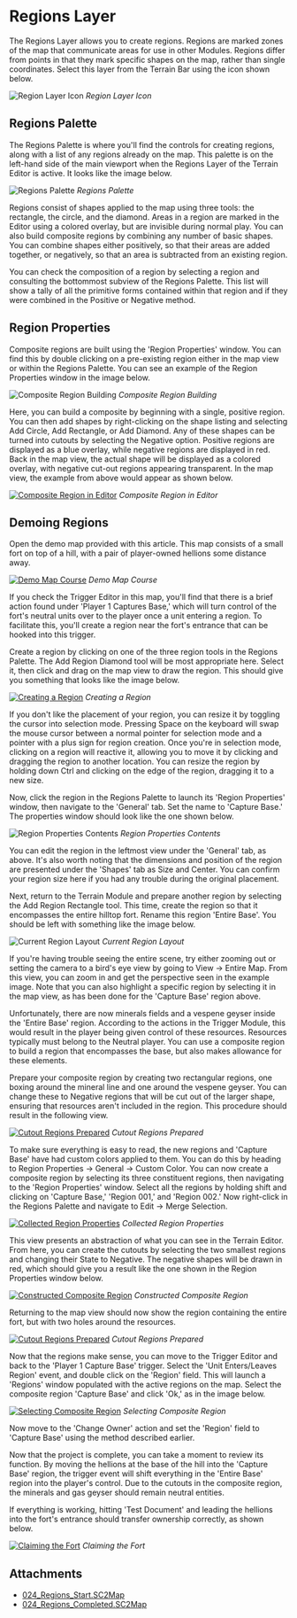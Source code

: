 # Regions Layer

The Regions Layer allows you to create regions. Regions are marked zones of the map that communicate areas for use in other Modules. Regions differ from points in that they mark specific shapes on the map, rather than single coordinates. Select this layer from the Terrain Bar using the icon shown below.

![Region Layer Icon](./resources/024_Regions_Layer1.png)
*Region Layer Icon*

## Regions Palette

The Regions Palette is where you'll find the controls for creating regions, along with a list of any regions already on the map. This palette is on the left-hand side of the main viewport when the Regions Layer of the Terrain Editor is active. It looks like the image below.

![Regions Palette](./resources/024_Regions_Layer2.png)
*Regions Palette*

Regions consist of shapes applied to the map using three tools: the rectangle, the circle, and the diamond. Areas in a region are marked in the Editor using a colored overlay, but are invisible during normal play. You can also build composite regions by combining any number of basic shapes. You can combine shapes either positively, so that their areas are added together, or negatively, so that an area is subtracted from an existing region.

You can check the composition of a region by selecting a region and consulting the bottommost subview of the Regions Palette. This list will show a tally of all the primitive forms contained within that region and if they were combined in the Positive or Negative method.

## Region Properties

Composite regions are built using the 'Region Properties' window. You can find this by double clicking on a pre-existing region either in the map view or within the Regions Palette. You can see an example of the Region Properties window in the image below.

![Composite Region Building](./resources/024_Regions_Layer3.png)
*Composite Region Building*

Here, you can build a composite by beginning with a single, positive region. You can then add shapes by right-clicking on the shape listing and selecting Add Circle, Add Rectangle, or Add Diamond. Any of these shapes can be turned into cutouts by selecting the Negative option. Positive regions are displayed as a blue overlay, while negative regions are displayed in red. Back in the map view, the actual shape will be displayed as a colored overlay, with negative cut-out regions appearing transparent. In the map view, the example from above would appear as shown below.

[![Composite Region in Editor](./resources/024_Regions_Layer4.png)](./resources/024_Regions_Layer4.png)
*Composite Region in Editor*

## Demoing Regions

Open the demo map provided with this article. This map consists of a small fort on top of a hill, with a pair of player-owned hellions some distance away.

[![Demo Map Course](./resources/024_Regions_Layer5.png)](./resources/024_Regions_Layer5.png)
*Demo Map Course*

If you check the Trigger Editor in this map, you'll find that there is a brief action found under 'Player 1 Captures Base,' which will turn control of the fort's neutral units over to the player once a unit entering a region. To facilitate this, you'll create a region near the fort's entrance that can be hooked into this trigger.

Create a region by clicking on one of the three region tools in the Regions Palette. The Add Region Diamond tool will be most appropriate here. Select it, then click and drag on the map view to draw the region. This should give you something that looks like the image below.

[![Creating a Region](./resources/024_Regions_Layer6.png)](./resources/024_Regions_Layer6.png)
*Creating a Region*

If you don't like the placement of your region, you can resize it by toggling the cursor into selection mode. Pressing Space on the keyboard will swap the mouse cursor between a normal pointer for selection mode and a pointer with a plus sign for region creation. Once you're in selection mode, clicking on a region will reactive it, allowing you to move it by clicking and dragging the region to another location. You can resize the region by holding down Ctrl and clicking on the edge of the region, dragging it to a new size.

Now, click the region in the Regions Palette to launch its 'Region Properties' window, then navigate to the 'General' tab. Set the name to 'Capture Base.' The properties window should look like the one shown below.

![Region Properties Contents](./resources/024_Regions_Layer7.png)
*Region Properties Contents*

You can edit the region in the leftmost view under the 'General' tab, as above. It's also worth noting that the dimensions and position of the region are presented under the 'Shapes' tab as Size and Center. You can confirm your region size here if you had any trouble during the original placement.

Next, return to the Terrain Module and prepare another region by selecting the Add Region Rectangle tool. This time, create the region so that it encompasses the entire hilltop fort. Rename this region 'Entire Base'. You should be left with something like the image below.

![Current Region Layout](./resources/024_Regions_Layer8.png)
*Current Region Layout*

If you're having trouble seeing the entire scene, try either zooming out or setting the camera to a bird's eye view by going to View -\> Entire Map. From this view, you can zoom in and get the perspective seen in the example image. Note that you can also highlight a specific region by selecting it in the map view, as has been done for the 'Capture Base' region above.

Unfortunately, there are now minerals fields and a vespene geyser inside the 'Entire Base' region. According to the actions in the Trigger Module, this would result in the player being given control of these resources. Resources typically must belong to the Neutral player. You can use a composite region to build a region that encompasses the base, but also makes allowance for these elements.

Prepare your composite region by creating two rectangular regions, one boxing around the mineral line and one around the vespene geyser. You can change these to Negative regions that will be cut out of the larger shape, ensuring that resources aren't included in the region. This procedure should result in the following view.

[![Cutout Regions Prepared](./resources/024_Regions_Layer9.png)](./resources/024_Regions_Layer9.png)
*Cutout Regions Prepared*

To make sure everything is easy to read, the new regions and 'Capture Base' have had custom colors applied to them. You can do this by heading to Region Properties -\> General -\> Custom Color. You can now create a composite region by selecting its three constituent regions, then navigating to the 'Region Properties' window. Select all the regions by holding shift and clicking on 'Capture Base,' 'Region 001,' and 'Region 002.' Now right-click in the Regions Palette and navigate to Edit -\> Merge Selection.

[![Collected Region Properties](./resources/024_Regions_Layer10.png)](./resources/024_Regions_Layer10.png)
*Collected Region Properties*

This view presents an abstraction of what you can see in the Terrain Editor. From here, you can create the cutouts by selecting the two smallest regions and changing their State to Negative. The negative shapes will be drawn in red, which should give you a result like the one shown in the Region Properties window below.

[![Constructed Composite Region](./resources/024_Regions_Layer11.png)](./resources/024_Regions_Layer11.png)
*Constructed Composite Region*

Returning to the map view should now show the region containing the entire fort, but with two holes around the resources.

[![Cutout Regions Prepared](./resources/024_Regions_Layer12.png)](./resources/024_Regions_Layer12.png)
*Cutout Regions Prepared*

Now that the regions make sense, you can move to the Trigger Editor and back to the 'Player 1 Capture Base' trigger. Select the 'Unit Enters/Leaves Region' event, and double click on the 'Region' field. This will launch a 'Regions' window populated with the active regions on the map. Select the composite region 'Capture Base' and click 'Ok,' as in the image below.

[![Selecting Composite Region](./resources/024_Regions_Layer13.png)](./resources/024_Regions_Layer13.png)
*Selecting Composite Region*

Now move to the 'Change Owner' action and set the 'Region' field to 'Capture Base' using the method described earlier.

Now that the project is complete, you can take a moment to review its function. By moving the hellions at the base of the hill into the 'Capture Base' region, the trigger event will shift everything in the 'Entire Base' region into the player's control. Due to the cutouts in the composite region, the minerals and gas geyser should remain neutral entities.

If everything is working, hitting 'Test Document' and leading the hellions into the fort's entrance should transfer ownership correctly, as shown below.

[![Claiming the Fort](./resources/024_Regions_Layer14.png)](./resources/024_Regions_Layer14.png)
*Claiming the Fort*

## Attachments

 * [024_Regions_Start.SC2Map](./maps/024_Regions_Start.SC2Map)
 * [024_Regions_Completed.SC2Map](./maps/024_Regions_Completed.SC2Map)
